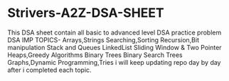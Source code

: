 # Strivers-A2Z-DSA-SHEET
This DSA sheet contain all basic to advanced level DSA practice  problem 
DSA IMP TOPICS-
 Arrays,Strings 
 Searching,Sorting 
 Recursion,Bit manipulation
 Stack and Queues LinkedList
 Sliding Window & Two Pointer
 Heaps,Greedy Algorithms 
 Binary Trees Binary Search Trees
 Graphs,Dynamic Programming,Tries 
 i will keep updating repo day by day after i completed each topic.